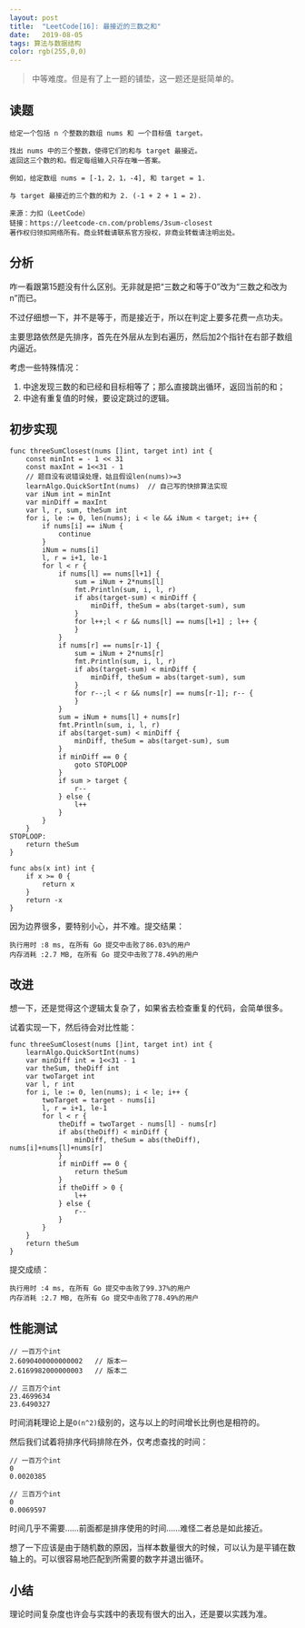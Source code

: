 ```yaml
---
layout: post
title:  "LeetCode[16]: 最接近的三数之和"
date:   2019-08-05
tags: 算法与数据结构
color: rgb(255,0,0)
---
```


> 中等难度。但是有了上一题的铺垫，这一题还是挺简单的。

## 读题

```text
给定一个包括 n 个整数的数组 nums 和 一个目标值 target。

找出 nums 中的三个整数，使得它们的和与 target 最接近。
返回这三个数的和。假定每组输入只存在唯一答案。

例如，给定数组 nums = [-1，2，1，-4], 和 target = 1.

与 target 最接近的三个数的和为 2. (-1 + 2 + 1 = 2).

来源：力扣（LeetCode）
链接：https://leetcode-cn.com/problems/3sum-closest
著作权归领扣网络所有。商业转载请联系官方授权，非商业转载请注明出处。
```

## 分析

咋一看跟第15题没有什么区别。无非就是把“三数之和等于0”改为“三数之和改为n”而已。

不过仔细想一下，并不是等于，而是接近于，所以在判定上要多花费一点功夫。

主要思路依然是先排序，首先在外层从左到右遍历，然后加2个指针在右部子数组内逼近。

考虑一些特殊情况：

1. 中途发现三数的和已经和目标相等了；那么直接跳出循环，返回当前的和；
2. 中途有重复值的时候，要设定跳过的逻辑。

## 初步实现

```golang
func threeSumClosest(nums []int, target int) int {
    const minInt = - 1 << 31
    const maxInt = 1<<31 - 1
    // 题目没有说错误处理，姑且假设len(nums)>=3
    learnAlgo.QuickSortInt(nums)  // 自己写的快排算法实现
    var iNum int = minInt
    var minDiff = maxInt
    var l, r, sum, theSum int
    for i, le := 0, len(nums); i < le && iNum < target; i++ {
        if nums[i] == iNum {
            continue
        }
        iNum = nums[i]
        l, r = i+1, le-1
        for l < r {
            if nums[l] == nums[l+1] {
                sum = iNum + 2*nums[l]
                fmt.Println(sum, i, l, r)
                if abs(target-sum) < minDiff {
                    minDiff, theSum = abs(target-sum), sum
                }
                for l++;l < r && nums[l] == nums[l+1] ; l++ {
                }
            }
            if nums[r] == nums[r-1] {
                sum = iNum + 2*nums[r]
                fmt.Println(sum, i, l, r)
                if abs(target-sum) < minDiff {
                    minDiff, theSum = abs(target-sum), sum
                }
                for r--;l < r && nums[r] == nums[r-1]; r-- {
                }
            }
            sum = iNum + nums[l] + nums[r]
            fmt.Println(sum, i, l, r)
            if abs(target-sum) < minDiff {
                minDiff, theSum = abs(target-sum), sum
            }
            if minDiff == 0 {
                goto STOPLOOP
            }
            if sum > target {
                r--
            } else {
                l++
            }
        }
    }
STOPLOOP:
    return theSum
}

func abs(x int) int {
    if x >= 0 {
        return x
    }
    return -x
}
```

因为边界很多，要特别小心，并不难。提交结果：

```text
执行用时 :8 ms, 在所有 Go 提交中击败了86.03%的用户
内存消耗 :2.7 MB, 在所有 Go 提交中击败了78.49%的用户
```

## 改进

想一下，还是觉得这个逻辑太复杂了，如果省去检查重复的代码，会简单很多。

试着实现一下，然后待会对比性能：

```golang
func threeSumClosest(nums []int, target int) int {
    learnAlgo.QuickSortInt(nums)
    var minDiff int = 1<<31 - 1
    var theSum, theDiff int
    var twoTarget int
    var l, r int
    for i, le := 0, len(nums); i < le; i++ {
        twoTarget = target - nums[i]
        l, r = i+1, le-1
        for l < r {
            theDiff = twoTarget - nums[l] - nums[r]
            if abs(theDiff) < minDiff {
                minDiff, theSum = abs(theDiff), nums[i]+nums[l]+nums[r]
            }
            if minDiff == 0 {
                return theSum
            }
            if theDiff > 0 {
                l++
            } else {
                r--
            }
        }
    }
    return theSum
}
```

提交成绩：

```text
执行用时 :4 ms, 在所有 Go 提交中击败了99.37%的用户
内存消耗 :2.7 MB, 在所有 Go 提交中击败了78.49%的用户
```

## 性能测试



```text
// 一百万个int
2.6090400000000002   // 版本一
2.6169982000000003   // 版本二

// 三百万个int
23.4699634
23.6490327
```
时间消耗理论上是`O(n^2)`级别的，这与以上的时间增长比例也是相符的。

然后我们试着将排序代码排除在外，仅考虑查找的时间：

```text
// 一百万个int
0
0.0020385

// 三百万个int
0
0.0069597
```

时间几乎不需要……前面都是排序使用的时间……难怪二者总是如此接近。

想了一下应该是由于随机数的原因，当样本数量很大的时候，可以认为是平铺在数轴上的。可以很容易地匹配到所需要的数字并退出循环。

## 小结

理论时间复杂度也许会与实践中的表现有很大的出入，还是要以实践为准。
